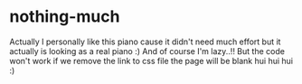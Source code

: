 # nothing-much
Actually I personally like this piano cause it didn't need much effort but it actually is looking as a real piano :)
And of course I'm lazy..!!
But the code won't work if we remove the link to css file the page will be blank hui hui hui :)